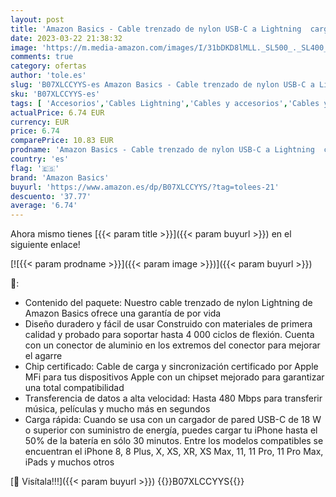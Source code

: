 ```yaml
---
layout: post
title: 'Amazon Basics - Cable trenzado de nylon USB-C a Lightning  cargador certificado por MFi para iPhone 13/12/11/X/XS/XR/8  Type-C  PD de Carga Rápida  color plateado  0 3 m'
date: 2023-03-22 21:38:32
image: 'https://m.media-amazon.com/images/I/31bDKD8lMLL._SL500_._SL400_.jpg'
comments: true
category: ofertas
author: 'tole.es'
slug: 'B07XLCCYYS-es Amazon Basics - Cable trenzado de nylon USB-C a Lightning...'
sku: 'B07XLCCYYS-es'
tags: [ 'Accesorios','Cables Lightning','Cables y accesorios','Cables y conectores','Informática','amazon basics','iphone','🇪🇸', ]
actualPrice: 6.74 EUR
currency: EUR
price: 6.74
comparePrice: 10.83 EUR
prodname: 'Amazon Basics - Cable trenzado de nylon USB-C a Lightning  cargador certificado por MFi para iPhone 13/12/11/X/XS/XR/8  Type-C  PD de Carga Rápida  color plateado  0 3 m'
country: 'es'
flag: '🇪🇸'
brand: 'Amazon Basics'
buyurl: 'https://www.amazon.es/dp/B07XLCCYYS/?tag=tolees-21'
descuento: '37.77'
average: '6.74'
---
```


Ahora mismo tienes [{{< param title >}}]({{< param buyurl >}}) en el siguiente enlace!

[![{{< param prodname >}}]({{< param image >}})]({{< param buyurl >}})

🔎:

- Contenido del paquete: Nuestro cable trenzado de nylon Lightning de Amazon Basics ofrece una garantía de por vida
- Diseño duradero y fácil de usar Construido con materiales de primera calidad y probado para soportar hasta 4 000 ciclos de flexión. Cuenta con un conector de aluminio en los extremos del conector para mejorar el agarre
- Chip certificado: Cable de carga y sincronización certificado por Apple MFi para tus dispositivos Apple con un chipset mejorado para garantizar una total compatibilidad
- Transferencia de datos a alta velocidad: Hasta 480 Mbps para transferir música, películas y mucho más en segundos
- Carga rápida: Cuando se usa con un cargador de pared USB-C de 18 W o superior con suministro de energía, puedes cargar tu iPhone hasta el 50% de la batería en sólo 30 minutos. Entre los modelos compatibles se encuentran el iPhone 8, 8 Plus, X, XS, XR, XS Max, 11, 11 Pro, 11 Pro Max, iPads y muchos otros

[🛒 Visítala!!!]({{< param buyurl >}})
{{<world>}}B07XLCCYYS{{</world>}}
